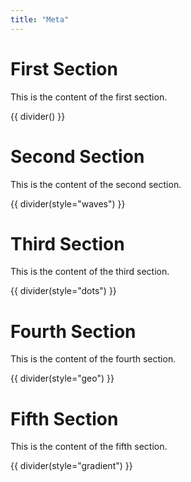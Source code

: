 ```yaml
---
title: "Meta"
---
```


# First Section

This is the content of the first section.

{{ divider() }}

# Second Section

This is the content of the second section.

{{ divider(style="waves") }}

# Third Section 

This is the content of the third section.

{{ divider(style="dots") }}

# Fourth Section

This is the content of the fourth section.

{{ divider(style="geo") }}


# Fifth Section

This is the content of the fifth section.

{{ divider(style="gradient") }}

